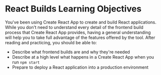 # React Builds Learning Objectives

You've been using Create React App to create and build React applications. While
you don't need to understand every detail of the frontend build process that
Create React App provides, having a general understanding will help you to take
full advantage of the features offered by the tool. After reading and
practicing, you should be able to:

- Describe what frontend builds are and why they're needed
- Describe at a high level what happens in a Create React App when you run `npm start`
- Prepare to deploy a React application into a production environment
